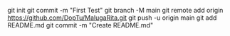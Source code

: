 git init
git commit -m "First Test"
git branch -M main
git remote add origin https://github.com/DopTu/MalugaRita.git
git push -u origin main
git add README.md
git commit -m "Create README.md"

